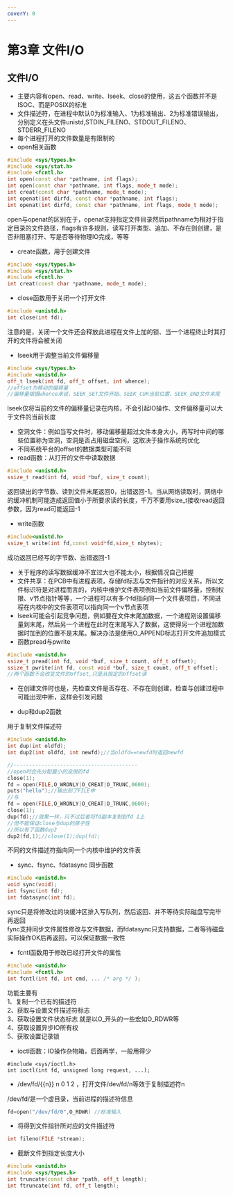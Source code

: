 ```yaml
---
coverY: 0
---
```


# 第3章 文件I/O

## 文件I/O

* 主要内容有open、read、write、lseek、close的使用，这五个函数并不是ISOC、而是POSIX的标准  
* 文件描述符，在进程中默认0为标准输入、1为标准输出、2为标准错误输出，分别定义在头文件unistd,STDIN_FILENO、STDOUT_FILENO、STDERR_FILENO  
* 每个进程打开的文件数量是有限制的  
* open相关函数  

```cpp
#include <sys/types.h>
#include <sys/stat.h>
#include <fcntl.h>
int open(const char *pathname, int flags);
int open(const char *pathname, int flags, mode_t mode);
int creat(const char *pathname, mode_t mode);
int openat(int dirfd, const char *pathname, int flags);
int openat(int dirfd, const char *pathname, int flags, mode_t mode);
```

open与openat的区别在于，openat支持指定文件目录然后pathname为相对于指定目录的文件路径，flags有许多规则，读写打开类型、追加、不存在则创建，是否非阻塞打开、写是否等待物理IO完成，等等

* create函数，用于创建文件  

```cpp
#include <sys/types.h>
#include <sys/stat.h>
#include <fcntl.h>
int creat(const char *pathname, mode_t mode);
```

* close函数用于关闭一个打开文件  

```cpp
#include <unistd.h>
int close(int fd);
```

注意的是，关闭一个文件还会释放此进程在文件上加的锁、当一个进程终止时其打开的文件将会被关闭  

* lseek用于调整当前文件偏移量  

```cpp
#include <sys/types.h>
#include <unistd.h>
off_t lseek(int fd, off_t offset, int whence);
//offset为移动的偏移量
//偏移量根据whence来说，SEEK_SET文件开始、SEEK_CUR当前位置、SEEK_END文件末尾
```

lseek仅将当前的文件的偏移量记录在内核，不会引起IO操作、文件偏移量可以大于文件的当前长度  

* 空洞文件：例如当写文件时，移动偏移量超过文件本身大小，再写时中间的哪些位置称为空洞，空洞是否占用磁盘空间，这取决于操作系统的优化  
* 不同系统平台的offset的数据类型可能不同  
* read函数：从打开的文件中读取数据  

```cpp
#include <unistd.h>
ssize_t read(int fd, void *buf, size_t count);
```

返回读出的字节数、读到文件末尾返回0，出错返回-1。当从网络读取时，网络中的缓冲机制可能造成返回值小于所要求读的长度，千万不要用size_t接收read返回参数，因为read可能返回-1  

* write函数  

```cpp
#include<unistd.h>
ssize_t write(int fd,const void*fd,size_t nbytes);
```

成功返回已经写的字节数、出错返回-1  

* 关于程序的读写数据缓冲不宜过大也不能太小，根据情况自己把握  
* 文件共享：在PCB中有进程表项，存储fd标志与文件指针的对应关系，所以文件标识符是对进程而言的，内核中维护文件表项例如当前文件偏移量，控制权限、v节点指针等等，一个进程可以有多个fd指向同一个文件表项目，不同进程在内核中的文件表项可以指向同一个v节点表项  
* lseek可能会引起竞争问题，例如要在文件末尾加数据，一个进程刚设置偏移量到末尾，然后另一个进程在此时在末尾写入了数据，这使得另一个进程加数据时加到的位置不是末尾。解决办法是使用O_APPEND标志打开文件追加模式  
* 函数pread与pwrite  

```cpp
#include <unistd.h>
ssize_t pread(int fd, void *buf, size_t count, off_t offset);
ssize_t pwrite(int fd, const void *buf, size_t count, off_t offset);
//两个函数不会改变文件的offset,只是从指定的offset读
```

* 在创建文件时也是，先检查文件是否存在、不存在则创建，检查与创建过程中可能出现中断，这样会引发问题  

* dup和dup2函数  

用于复制文件描述符  

```cpp
#include <unistd.h>
int dup(int oldfd);
int dup2(int oldfd, int newfd);//当oldfd==newfd时返回newfd

//----------------------------------------
//open时会先分配最小的没用的fd
close(1);
fd = open(FILE,O_WRONLY|O_CREAT|O_TRUNC,0600);
puts("hello");//输出到了FILE中
//与
fd = open(FILE,O_WRONLY|O_CREAT|O_TRUNC,0600);
close(1);
dup(fd);//效果一样，只不过后者将fd副本复制到fd 1上
//但不能保证close与dup的原子性
//所以有了函数dup2
dup2(fd,1);//close(1);dup(fd);
```

不同的文件描述符指向同一个内核中维护的文件表  

* sync、fsync、fdatasync 同步函数  

```cpp
#include <unistd.h>
void sync(void);
int fsync(int fd);
int fdatasync(int fd);
```

sync只是将修改过的块缓冲区排入写队列，然后返回、并不等待实际磁盘写完毕再返回  
fync支持同步文件属性修改与文件数据，而fdatasync只支持数据，二者等待磁盘实际操作OK后再返回，可以保证数据一致性  

* fcntl函数用于修改已经打开文件的属性  

```cpp
#include <unistd.h>
#include <fcntl.h>
int fcntl(int fd, int cmd, ... /* arg */ );
```

功能主要有  
1、复制一个已有的描述符  
2、获取与设置文件描述符标志  
3、获取设置文件状态标志 就是以O_开头的一些宏如O_RDWR等  
4、获取设置异步IO所有权  
5、获取设置记录锁  

* ioctl函数：IO操作杂物箱，后面再学，一般用得少  

```
#include <sys/ioctl.h>
int ioctl(int fd, unsigned long request, ...);
```

* /dev/fd/{{n}} n 0 1 2 ，打开文件/dev/fd/n等效于复制描述符n  

/dev/fd/是一个虚目录，当前进程的描述符信息  

```cpp
fd=open("/dev/fd/0",O_RDWR) //标准输入
```

* 将得到文件指针所对应的文件描述符  

```cpp
int fileno(FILE *stream);
```

* 截断文件到指定长度大小

```cpp
#include <unistd.h>
#include <sys/types.h>
int truncate(const char *path, off_t length);
int ftruncate(int fd, off_t length);
```
